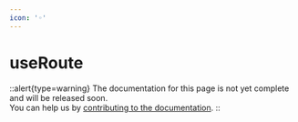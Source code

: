 ```yaml
---
icon: '◦'
---
```


# useRoute

::alert{type=warning}
The documentation for this page is not yet complete and will be released soon.<br>
You can help us by [contributing to the documentation](/community/contribution#documentation-guide).
::
